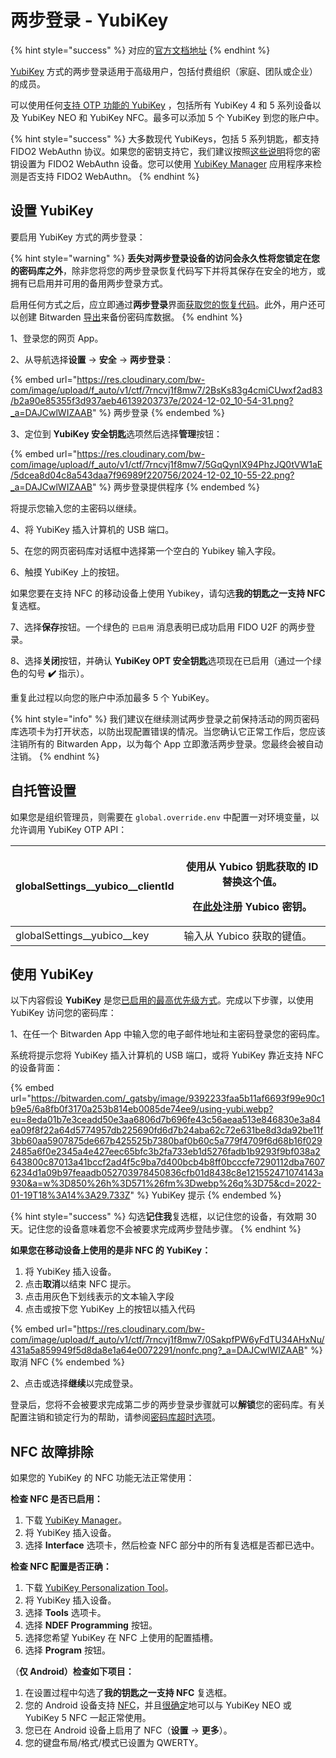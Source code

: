 # 两步登录 - YubiKey

{% hint style="success" %}
对应的[官方文档地址](https://bitwarden.com/help/article/setup-two-step-login-yubikey/)
{% endhint %}

[YubiKey](https://www.yubico.com/) 方式的两步登录适用于高级用户，包括付费组织（家庭、团队或企业）的成员。

可以使用任何[支持 OTP 功能的 YubiKey](https://www.yubico.com/products/yubikey-hardware/compare-yubikeys/) ，包括所有 YubiKey 4 和 5 系列设备以及 YubiKey NEO 和 YubiKey NFC。最多可以添加 5 个 YubiKey 到您的账户中。

{% hint style="success" %}
大多数现代 YubiKeys，包括 5 系列钥匙，都支持 FIDO2 WebAuthn 协议。如果您的密钥支持它，我们建议按照[这些说明](two-step-login-via-fido2-webauthn.md)将您的密钥设置为 FIDO2 WebAuthn 设备。您可以使用 [YubiKey Manager](https://www.yubico.com/support/download/yubikey-manager/) 应用程序来检测是否支持 FIDO2 WebAuthn。
{% endhint %}

## 设置 YubiKey <a href="#setup-yubikey" id="setup-yubikey"></a>

要启用 YubiKey 方式的两步登录：

{% hint style="warning" %}
**丢失对两步登录设备的访问会永久性将您锁定在您的密码库之外**，除非您将您的两步登录恢复代码写下并将其保存在安全的地方，或拥有已启用并可用的备用两步登录方式。

启用任何方式之后，应立即通过**两步登录**界面[获取您的恢复代码](../recovery-codes.md)。此外，用户还可以创建 Bitwarden [导出](../../import-export/export-vault-data.md)来备份密码库数据。
{% endhint %}

1、登录您的网页 App。

2、从导航选择**设置** → **安全** → **两步登录**：

{% embed url="https://res.cloudinary.com/bw-com/image/upload/f_auto/v1/ctf/7rncvj1f8mw7/2BsKs83g4cmiCUwxf2ad83/b2a90e85355f3d937aeb46139203737e/2024-12-02_10-54-31.png?_a=DAJCwlWIZAAB" %}
两步登录
{% endembed %}

3、定位到 **YubiKey 安全钥匙**选项然后选择**管理**按钮：

{% embed url="https://res.cloudinary.com/bw-com/image/upload/f_auto/v1/ctf/7rncvj1f8mw7/5GqQynIX94PhzJQ0tVW1aE/5dcea8d04c8a543daa7f96989f220756/2024-12-02_10-55-22.png?_a=DAJCwlWIZAAB" %}
两步登录提供程序
{% endembed %}

将提示您输入您的主密码以继续。

4、将 YubiKey 插入计算机的 USB 端口。

5、在您的网页密码库对话框中选择第一个空白的 Yubikey 输入字段。

6、触摸 YubiKey 上的按钮。

如果您要在支持 NFC 的移动设备上使用 Yubikey，请勾选**我的钥匙之一支持 NFC** 复选框。

7、选择**保存**按钮。一个绿色的 `已启用` 消息表明已成功启用 FIDO U2F 的两步登录。

8、选择**关闭**按钮，并确认 **YubiKey OPT 安全钥匙**选项现在已启用（通过一个绿色的勾号 **✔️** 指示）。

重复此过程以向您的账户中添加最多 5 个 YubiKey。

{% hint style="info" %}
我们建议在继续测试两步登录之前保持活动的网页密码库选项卡为打开状态，以防出现配置错误的情况。当您确认它正常工作后，您应该注销所有的 Bitwarden App，以为每个 App 立即激活两步登录。您最终会被自动注销。
{% endhint %}

## 自托管设置 <a href="#self-hosted-setup" id="self-hosted-setup"></a>

如果您是组织管理员，则需要在 `global.override.env` 中配置一对环境变量，以允许调用 YubiKey OTP API：

| globalSettings\_\_yubico\_\_clientId | <p>使用从 Yubico 钥匙获取的 ID 替换这个值。</p><p>在<a href="https://upgrade.yubico.com/getapikey/">此处</a>注册 Yubico 密钥。</p> |
| ------------------------------------ | ------------------------------------------------------------------------------------------------------------ |
| globalSettings\_\_yubico\_\_key      | 输入从 Yubico 获取的键值。                                                                                            |

## 使用 YubiKey <a href="#use-yubikey" id="use-yubikey"></a>

以下内容假设 **YubiKey** 是您[已启用的最高优先级方式](../two-step-login-methods.md#using-multiple-methods)。完成以下步骤，以使用 YubiKey 访问您的密码库：

1、在任一个 Bitwarden App 中输入您的电子邮件地址和主密码登录您的密码库。

系统将提示您将 YubiKey 插入计算机的 USB 端口，或将 YubiKey 靠近支持 NFC 的设备背面：

{% embed url="https://bitwarden.com/_gatsby/image/9392233faa5b11af6693f99e90c1b9e5/6a8fb0f3170a253b814eb0085de74ee9/using-yubi.webp?eu=8eda01b7e3ceadd50e3aa6806d7b696fe43c56aeaa513e846830e3a84ea09f8f22a64d5774957db225690fd6d7b24aba62c72e631be8d3da92be11f3bb60aa5907875de667b425525b7380baf0b60c5a779f4709f6d68b16f0292485a6f0e2345a4e427eec65bfc3b2fa733eb1d5276fadb1b9293f9bf038a2643800c87013a41bccf2ad4f5c9ba7d400bcb4b8ff0bcccfe7290112dba76076234d1a09b97feaadb052703978450836cfb01d8438c8e121552471074143a930&a=w%3D850%26h%3D571%26fm%3Dwebp%26q%3D75&cd=2022-01-19T18%3A14%3A29.733Z" %}
YubiKey 提示
{% endembed %}

{% hint style="success" %}
勾选**记住我**复选框，以记住您的设备，有效期 30 天。记住您的设备意味着您不会被要求完成两步登陆步骤。
{% endhint %}

**如果您在移动设备上使用的是非 NFC 的 YubiKey：**

1. 将 YubiKey 插入设备。
2. 点击**取消**以结束 NFC 提示。
3. 点击用灰色下划线表示的文本输入字段
4. 点击或按下您 YubiKey 上的按钮以插入代码

{% embed url="https://res.cloudinary.com/bw-com/image/upload/f_auto/v1/ctf/7rncvj1f8mw7/0SakpfPW6yFdTU34AHxNu/431a5a859949f5d8da8e1a64e0072291/nonfc.png?_a=DAJCwlWIZAAB" %}
取消 NFC
{% endembed %}

2、点击或选择**继续**以完成登录。

登录后，您将不会被要求完成第二步的两步登录步骤就可以**解锁**您的密码库。有关配置注销和锁定行为的帮助，请参阅[密码库超时选项](../../your-vault/vault-timeout-options.md)。

## NFC 故障排除 <a href="#nfc-troubleshooting" id="nfc-troubleshooting"></a>

如果您的 YubiKey 的 NFC 功能无法正常使用：

**检查 NFC 是否已启用：**

1. 下载 [YubiKey Manager](https://www.yubico.com/products/services-software/download/yubikey-manager/)。
2. 将 YubiKey 插入设备。
3. 选择 **Interface** 选项卡，然后检查 NFC 部分中的所有复选框是否都已选中。

**检查 NFC 配置是否正确：**

1. 下载 [YubiKey Personalization Tool](https://www.yubico.com/products/services-software/download/yubikey-personalization-tools/)。
2. 将 YubiKey 插入设备。
3. 选择 **Tools** 选项卡。
4. 选择 **NDEF Programming** 按钮。
5. 选择您希望 YubiKey 在 NFC 上使用的配置插槽。
6. 选择 **Program** 按钮。

（**仅 Android）检查如下项目：**

1. 在设置过程中勾选了**我的钥匙之一支持 NFC** 复选框。
2. 您的 Android 设备支持 [NFC](https://en.wikipedia.org/wiki/List_of_NFC-enabled_mobile_devices)，并且[很确定](https://forum.yubico.com/viewtopic1c5f.html?f=26\&t=1302)地可以与 YubiKey NEO 或 YubiKey 5 NFC 一起正常使用。
3. 您已在 Android 设备上启用了 NFC（**设置** → **更多**）。
4. 您的键盘布局/格式/模式已设置为 QWERTY。

